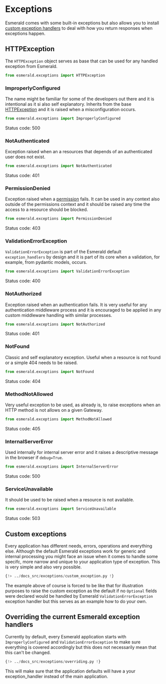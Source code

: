 # Exceptions

Esmerald comes with some built-in exceptions but also allows you to install
[custom exception handlers](./exception-handlers.md) to deal with how you return responses when exceptions happen.

## HTTPException

The `HTTPException` object serves as base that can be used for any handled exception from Esmerald.

```python
from esmerald.exceptions import HTTPException
```

### ImproperlyConfigured

The name might be familiar for some of the developers out there and it is intentional as it si also self explanatory.
Inherits from the base [HTTPException](#httpexception) and it is raised when a misconfiguration occurs.

```python
from esmerald.exceptions import ImproperlyConfigured
```

Status code: 500

### NotAuthenticated

Exception raised when an a resources that depends of an authenticated user does not exist.

```python
from esmerald.exceptions import NotAuthenticated
```

Status code: 401

### PermissionDenied

Exception raised when a [permission](./permissions.md) fails. It can be used in any context also outside of the
permissions context and it should be raised any time the access to a resource should be blocked.

```python
from esmerald.exceptions import PermissionDenied
```

Status code: 403

### ValidationErrorException

`ValidationErrorException` is part of the Esmerald default `exception_handlers` by design and it is part of its core when
a validation, for example, from pydantic models, occurs.

```python
from esmerald.exceptions import ValidationErrorException
```

Status code: 400

### NotAuthorized

Exception raised when an authentication fails. It is very useful for any authentication middleware process and it is
encouraged to be applied in any custom middleware handling with similar processes.

```python
from esmerald.exceptions import NotAuthorized
```

Status code: 401

### NotFound

Classic and self explanatory exception. Useful when a resource is not found or a simple 404 needs to be raised.

```python
from esmerald.exceptions import NotFound
```

Status code: 404

### MethodNotAllowed

Very useful exception to be used, as already is, to raise exceptions when an HTTP method is not allows on a given
Gateway.

```python
from esmerald.exceptions import MethodNotAllowed
```

Status code: 405

### InternalServerError

Used internally for internal server error and it raises a descriptive message in the browser if `debug=True`.

```python
from esmerald.exceptions import InternalServerError
```

Status code: 500

### ServiceUnavailable

It should be used to be raised when a resource is not available.

```python
from esmerald.exceptions import ServiceUnavailable
```

Status code: 503

## Custom exceptions

Every application has different needs, errors, operations and everything else. Although the default Esmerald exceptions
work for generic and internal processing you might face an issue when it comes to handle some specifc, more narrow and
unique to your application type of exception. This is very simple and also very possible.

```python
{!> ../docs_src/exceptions/custom_exception.py !}
```

The example above of course is forced to be like that for illustration purposes to raise the custom exception as the
default if no `Optional` fields were declared would be handled by Esmerald `ValidationErrorException` exception
handler but this serves as an example how to do your own.

## Overriding the current Esmerald exception handlers

Currently by default, every Esmerald application starts with `ImproperlyConfigured` and `ValidationErrorException`
to make sure everything is covered accordingly but this does not necessarily mean that this can't be changed.

```python hl_lines="18 42 61-62"
{!> ../docs_src/exceptions/overriding.py !}
```

This will make sure that the application defaults will have a your exception_handler instead of the main application.

